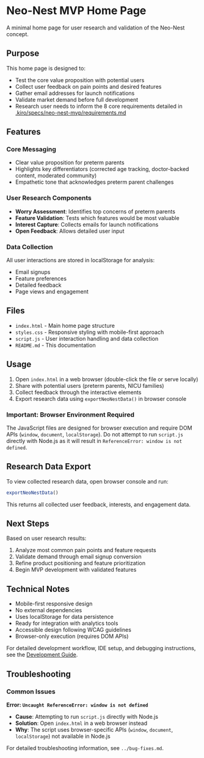 # Neo-Nest MVP Home Page

A minimal home page for user research and validation of the Neo-Nest concept.

## Purpose

This home page is designed to:
- Test the core value proposition with potential users
- Collect user feedback on pain points and desired features
- Gather email addresses for launch notifications
- Validate market demand before full development
- Research user needs to inform the 8 core requirements detailed in [.kiro/specs/neo-nest-mvp/requirements.md](../.kiro/specs/neo-nest-mvp/requirements.md)

## Features

### Core Messaging
- Clear value proposition for preterm parents
- Highlights key differentiators (corrected age tracking, doctor-backed content, moderated community)
- Empathetic tone that acknowledges preterm parent challenges

### User Research Components
- **Worry Assessment**: Identifies top concerns of preterm parents
- **Feature Validation**: Tests which features would be most valuable
- **Interest Capture**: Collects emails for launch notifications
- **Open Feedback**: Allows detailed user input

### Data Collection
All user interactions are stored in localStorage for analysis:
- Email signups
- Feature preferences
- Detailed feedback
- Page views and engagement

## Files

- `index.html` - Main home page structure
- `styles.css` - Responsive styling with mobile-first approach
- `script.js` - User interaction handling and data collection
- `README.md` - This documentation

## Usage

1. Open `index.html` in a web browser (double-click the file or serve locally)
2. Share with potential users (preterm parents, NICU families)
3. Collect feedback through the interactive elements
4. Export research data using `exportNeoNestData()` in browser console

### Important: Browser Environment Required

The JavaScript files are designed for browser execution and require DOM APIs (`window`, `document`, `localStorage`). Do not attempt to run `script.js` directly with Node.js as it will result in `ReferenceError: window is not defined`.

## Research Data Export

To view collected research data, open browser console and run:
```javascript
exportNeoNestData()
```

This returns all collected user feedback, interests, and engagement data.

## Next Steps

Based on user research results:
1. Analyze most common pain points and feature requests
2. Validate demand through email signup conversion
3. Refine product positioning and feature prioritization
4. Begin MVP development with validated features

## Technical Notes

- Mobile-first responsive design
- No external dependencies
- Uses localStorage for data persistence
- Ready for integration with analytics tools
- Accessible design following WCAG guidelines
- Browser-only execution (requires DOM APIs)

For detailed development workflow, IDE setup, and debugging instructions, see the [Development Guide](../DEVELOPMENT-GUIDE.md).

## Troubleshooting

### Common Issues

**Error: `Uncaught ReferenceError: window is not defined`**
- **Cause**: Attempting to run `script.js` directly with Node.js
- **Solution**: Open `index.html` in a web browser instead
- **Why**: The script uses browser-specific APIs (`window`, `document`, `localStorage`) not available in Node.js

For detailed troubleshooting information, see `../bug-fixes.md`.